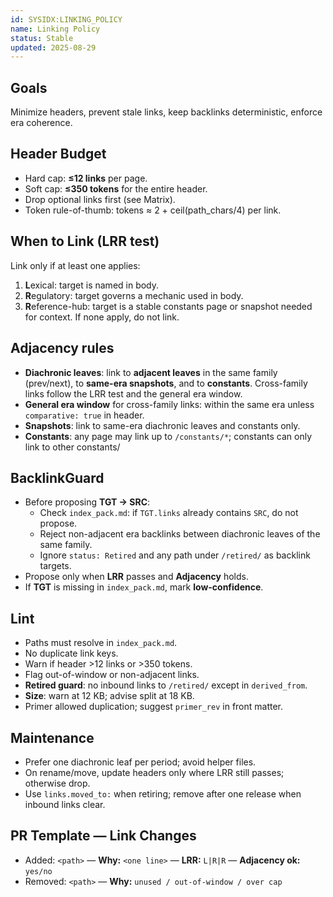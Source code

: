 ```yaml
---
id: SYSIDX:LINKING_POLICY
name: Linking Policy
status: Stable
updated: 2025-08-29
---
```



## Goals
Minimize headers, prevent stale links, keep backlinks deterministic, enforce era coherence.

## Header Budget
- Hard cap: **≤12 links** per page.
- Soft cap: **≤350 tokens** for the entire header.
- Drop optional links first (see Matrix).
- Token rule-of-thumb: tokens ≈ 2 + ceil(path_chars/4) per link.

## When to Link (LRR test)
Link only if at least one applies:
1) **L**exical: target is named in body.
2) **R**egulatory: target governs a mechanic used in body.
3) **R**eference-hub: target is a stable constants page or snapshot needed for context.
If none apply, do not link.

## Adjacency rules
- **Diachronic leaves**: link to **adjacent leaves** in the same family (prev/next), to **same-era snapshots**, and to **constants**. Cross-family links follow the LRR test and the general era window.
- **General era window** for cross-family links: within the same era unless `comparative: true` in header.
- **Snapshots**: link to same-era diachronic leaves and constants only.
- **Constants**: any page may link up to `/constants/*`; constants can only link to other constants/

## BacklinkGuard
- Before proposing **TGT → SRC**:
  - Check `index_pack.md`: if `TGT.links` already contains `SRC`, do not propose.
  - Reject non-adjacent era backlinks between diachronic leaves of the same family.
  - Ignore `status: Retired` and any path under `/retired/` as backlink targets.
- Propose only when **LRR** passes and **Adjacency** holds.
- If **TGT** is missing in `index_pack.md`, mark **low-confidence**.

## Lint
- Paths must resolve in `index_pack.md`.
- No duplicate link keys.
- Warn if header >12 links or >350 tokens.
- Flag out-of-window or non-adjacent links.
- **Retired guard**: no inbound links to `/retired/` except in `derived_from`.
- **Size**: warn at 12 KB; advise split at 18 KB.
- Primer allowed duplication; suggest `primer_rev` in front matter.

## Maintenance
- Prefer one diachronic leaf per period; avoid helper files.
- On rename/move, update headers only where LRR still passes; otherwise drop.
- Use `links.moved_to:` when retiring; remove after one release when inbound links clear.

## PR Template — Link Changes
- Added: `<path>` — **Why:** `<one line>` — **LRR:** `L|R|R` — **Adjacency ok:** `yes/no`
- Removed: `<path>` — **Why:** `unused / out-of-window / over cap`